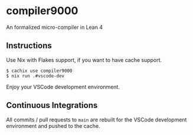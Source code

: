 # compiler9000

An formalized micro-compiler in Lean 4

## Instructions

Use Nix with Flakes support, if you want to have cache support.

```
$ cachix use compiler9000
$ nix run .#vscode-dev
```

Enjoy your VSCode development environment.

## Continuous Integrations

All commits / pull requests to `main` are rebuilt for the VSCode development environment and pushed to the cache.
